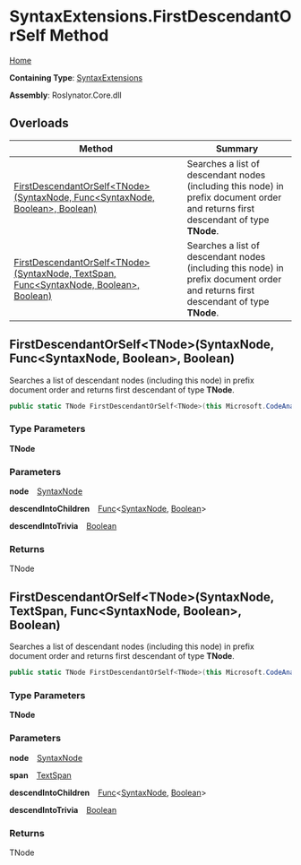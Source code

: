 # SyntaxExtensions\.FirstDescendantOrSelf Method

[Home](../../../README.md)

**Containing Type**: [SyntaxExtensions](../README.md)

**Assembly**: Roslynator\.Core\.dll

## Overloads

| Method | Summary |
| ------ | ------- |
| [FirstDescendantOrSelf\<TNode\>(SyntaxNode, Func\<SyntaxNode, Boolean\>, Boolean)](#4205056015) | Searches a list of descendant nodes \(including this node\) in prefix document order and returns first descendant of type **TNode**\. |
| [FirstDescendantOrSelf\<TNode\>(SyntaxNode, TextSpan, Func\<SyntaxNode, Boolean\>, Boolean)](#3421526450) | Searches a list of descendant nodes \(including this node\) in prefix document order and returns first descendant of type **TNode**\. |

<a id="4205056015"></a>

## FirstDescendantOrSelf\<TNode\>\(SyntaxNode, Func\<SyntaxNode, Boolean\>, Boolean\) 

  
Searches a list of descendant nodes \(including this node\) in prefix document order and returns first descendant of type **TNode**\.

```csharp
public static TNode FirstDescendantOrSelf<TNode>(this Microsoft.CodeAnalysis.SyntaxNode node, Func<Microsoft.CodeAnalysis.SyntaxNode, bool> descendIntoChildren = null, bool descendIntoTrivia = false) where TNode : Microsoft.CodeAnalysis.SyntaxNode
```

### Type Parameters

**TNode**

### Parameters

**node** &ensp; [SyntaxNode](https://docs.microsoft.com/en-us/dotnet/api/microsoft.codeanalysis.syntaxnode)

**descendIntoChildren** &ensp; [Func](https://docs.microsoft.com/en-us/dotnet/api/system.func-2)\<[SyntaxNode](https://docs.microsoft.com/en-us/dotnet/api/microsoft.codeanalysis.syntaxnode), [Boolean](https://docs.microsoft.com/en-us/dotnet/api/system.boolean)\>

**descendIntoTrivia** &ensp; [Boolean](https://docs.microsoft.com/en-us/dotnet/api/system.boolean)

### Returns

TNode

<a id="3421526450"></a>

## FirstDescendantOrSelf\<TNode\>\(SyntaxNode, TextSpan, Func\<SyntaxNode, Boolean\>, Boolean\) 

  
Searches a list of descendant nodes \(including this node\) in prefix document order and returns first descendant of type **TNode**\.

```csharp
public static TNode FirstDescendantOrSelf<TNode>(this Microsoft.CodeAnalysis.SyntaxNode node, Microsoft.CodeAnalysis.Text.TextSpan span, Func<Microsoft.CodeAnalysis.SyntaxNode, bool> descendIntoChildren = null, bool descendIntoTrivia = false) where TNode : Microsoft.CodeAnalysis.SyntaxNode
```

### Type Parameters

**TNode**

### Parameters

**node** &ensp; [SyntaxNode](https://docs.microsoft.com/en-us/dotnet/api/microsoft.codeanalysis.syntaxnode)

**span** &ensp; [TextSpan](https://docs.microsoft.com/en-us/dotnet/api/microsoft.codeanalysis.text.textspan)

**descendIntoChildren** &ensp; [Func](https://docs.microsoft.com/en-us/dotnet/api/system.func-2)\<[SyntaxNode](https://docs.microsoft.com/en-us/dotnet/api/microsoft.codeanalysis.syntaxnode), [Boolean](https://docs.microsoft.com/en-us/dotnet/api/system.boolean)\>

**descendIntoTrivia** &ensp; [Boolean](https://docs.microsoft.com/en-us/dotnet/api/system.boolean)

### Returns

TNode

